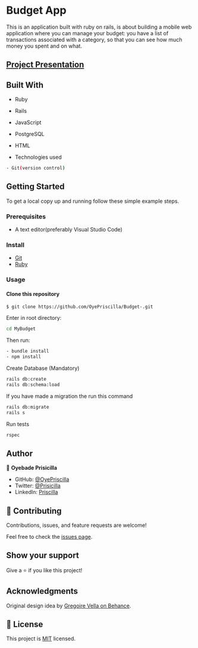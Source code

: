 # Budget App

This is an application built with ruby on rails, is about building a mobile web application where you can manage your budget: you have a list of transactions associated with a category, so that you can see how much money you spent and on what.

## [Project Presentation](https://www.loom.com/share/f89675a87bbf4d3bbff42a24073ec1d6)

## Built With
  - Ruby
  - Rails
  - JavaScript
  - PostgreSQL
  - HTML

- Technologies used

```bash
- Git(version control)
```

## Getting Started

To get a local copy up and running follow these simple example steps.

### Prerequisites

- A text editor(preferably Visual Studio Code)

### Install

- [Git](https://git-scm.com/downloads)
- [Ruby](https://www.ruby-lang.org/en/downloads/)

### Usage

#### Clone this repository

```bash
$ git clone https://github.com/OyePriscilla/Budget-.git
```

Enter in root directory:

```bash
cd MyBudget
```

Then run:

```bash
- bundle install
- npm install
```

Create Database (Mandatory)

```bash
rails db:create
rails db:schema:load
```

If you have made a migration the run this command

```bash
rails db:migrate
rails s
```

Run tests

```bash
rspec
```

## Author

👤 **Oyebade Prisicilla**

* GitHub: [@OyePriscilla](https://github.com/OyePriscilla)
* Twitter: [@Prisicilla](https://twitter.com/Prisicilla)
* LinkedIn: [Priscilla](https://linkedin.com/in/oyepriscilla)


## 🤝 Contributing

Contributions, issues, and feature requests are welcome!

Feel free to check the [issues page](https://github.com/OyePriscilla/Budget-App/issues).

## Show your support

Give a ⭐️ if you like this project!

## Acknowledgments
Original design idea by [Gregoire Vella on Behance](https://www.behance.net/gallery/19759151/Snapscan-iOs-design-and-branding?tracking_source=).

## 📝 License

This project is [MIT](https://opensource.org/licenses/MIT) licensed.
